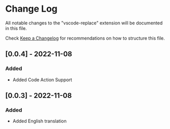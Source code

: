 # Change Log

All notable changes to the "vscode-replace" extension will be documented in this file.

Check [Keep a Changelog](http://keepachangelog.com/) for recommendations on how to structure this file.

## [0.0.4] - 2022-11-08

### Added

-   Added Code Action Support

## [0.0.3] - 2022-11-08

### Added

-   Added English translation

